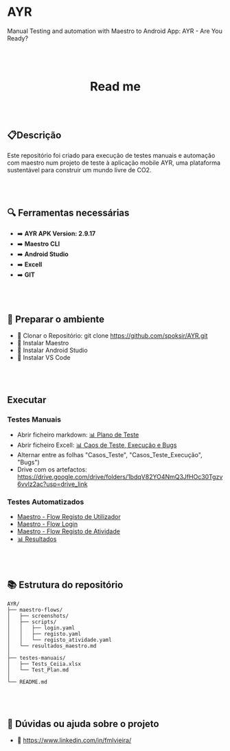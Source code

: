 # AYR
Manual Testing and automation with Maestro to Android App: AYR - Are You Ready?

  <br><br>
  <h1 align="center">Read me</h1>
    
    
<br><br>
## 📋Descrição 
  Este repositório foi criado para execução de testes manuais e automação com maestro num projeto de teste à aplicação mobile AYR, uma plataforma sustentável para construir um mundo livre de CO2.

<br><br>
## :mag: Ferramentas necessárias
- :arrow_right:  **AYR APK Version: 2.9.17**
- :arrow_right:  **Maestro CLI**
- :arrow_right:  **Android Studio**
- :arrow_right:  **Excell**
- :arrow_right:  **GIT**


<br><br>
## :wrench: Preparar o ambiente
- :large_blue_circle: Clonar o Repositório: git clone https://github.com/spoksir/AYR.git 
- :large_blue_circle: Instalar Maestro
- :large_blue_circle: Instalar Android Studio
- :large_blue_circle: Instalar VS Code


 <br><br>
## Executar
### Testes Manuais
- Abrir ficheiro markdown: [📊 Plano de Teste](testes-manuais/Test_Plan.md)
- Abrir ficheiro Excell: [📊 Caos de Teste, Execução e Bugs](https://github.com/spoksir/AYR/raw/refs/heads/main/testes-manuais/Tests_Ceiia.xlsx)
- Alternar entre as folhas "Casos_Teste", "Casos_Teste_Execução", "Bugs")
- Drive com os artefactos: https://drive.google.com/drive/folders/1bdqV82YO4NmQ3JfHOc30Tgzv6vvlz2ac?usp=drive_link

### Testes Automatizados
- [Maestro - Flow Registo de Utilizador](maestro-flows/scripts/registo.yaml)
- [Maestro - Flow Login](maestro-flows/scripts/login.yaml)
- [Maestro - Flow Registo de Atividade](maestro-flows/scripts/registo_atividade.yaml)
- [📊 Resultados](maestro-flows/resultados_maestro.md)

 <br><br>
## :books: Estrutura do repositório
```text
AYR/
├── maestro-flows/
│   ├── screenshots/
│   ├── scripts/
│   │   ├── login.yaml
│   │   ├── registo.yaml
│   │   └── registo_atividade.yaml
│   └── resultados_maestro.md
│
├── testes-manuais/
│   ├── Tests_Ceiia.xlsx
│   └── Test_Plan.md
│
└── README.md

```

<br><br>
## :wrench: Dúvidas ou ajuda sobre o projeto
- :large_blue_circle: https://www.linkedin.com/in/fmlvieira/
